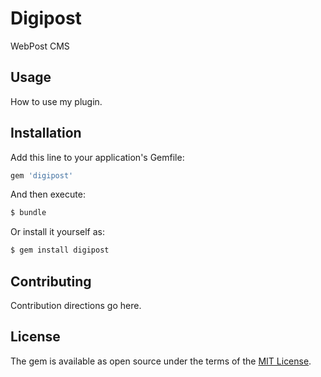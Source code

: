# Digipost
WebPost CMS

## Usage
How to use my plugin.

## Installation
Add this line to your application's Gemfile:

```ruby
gem 'digipost'
```

And then execute:
```bash
$ bundle
```

Or install it yourself as:
```bash
$ gem install digipost
```

## Contributing
Contribution directions go here.

## License
The gem is available as open source under the terms of the [MIT License](http://opensource.org/licenses/MIT).
